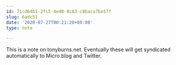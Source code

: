 ```yaml
---
id: 71cd64b1-2fc5-4e40-8c83-c8baca7be57f
slug: 6adc51
date: '2020-07-27T00:21:20+00:00'
type: note

---
```


This is a note on tonyburns.net. Eventually these will get syndicated automatically to Micro.blog and Twitter.
